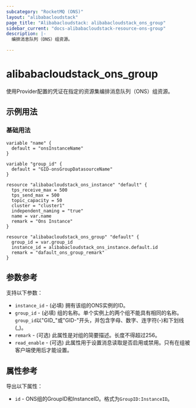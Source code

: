 ```yaml
---
subcategory: "RocketMQ (ONS)"
layout: "alibabacloudstack"
page_title: "Alibabacloudstack: alibabacloudstack_ons_group"
sidebar_current: "docs-alibabacloudstack-resource-ons-group"
description: |-
  编排消息队列（ONS）组资源。

---
```


# alibabacloudstack_ons_group

使用Provider配置的凭证在指定的资源集编排消息队列（ONS）组资源。


## 示例用法

### 基础用法

```
variable "name" {
  default = "onsInstanceName"
}

variable "group_id" {
  default = "GID-onsGroupDatasourceName"
}

resource "alibabacloudstack_ons_instance" "default" {
  tps_receive_max = 500
  tps_send_max = 500
  topic_capacity = 50
  cluster = "cluster1"
  independent_naming = "true"
  name = var.name
  remark = "Ons Instance"
}

resource "alibabacloudstack_ons_group" "default" {
  group_id = var.group_id
  instance_id = alibabacloudstack_ons_instance.default.id
  remark = "dafault_ons_group_remark"
}
```

## 参数参考

支持以下参数：

* `instance_id` - (必填) 拥有该组的ONS实例的ID。
* `group_id` - (必填) 组的名称。单个实例上的两个组不能具有相同的名称。 `group_id`以"GID_"或"GID-"开头，并包含字母、数字、连字符(-)和下划线(_)。
* `remark` - (可选) 此属性是对组的简要描述。长度不得超过256。
* `read_enable` - (可选) 此属性用于设置消息读取是否启用或禁用。只有在组被客户端使用后才能设置。

## 属性参考

导出以下属性：

* `id` - ONS组的GroupID和InstanceID。格式为`GroupID:InstanceID`。